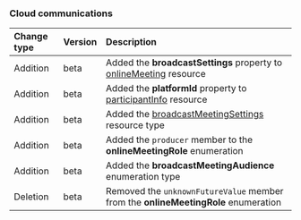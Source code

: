 ### Cloud communications

| **Change type** | **Version** | **Description** |
|:---|:---|:---|
|Addition|beta|Added the **broadcastSettings** property to [onlineMeeting](https://docs.microsoft.com/en-us/graph/api/resources/onlineMeeting?view=graph-rest-beta) resource|
|Addition|beta|Added the **platformId** property to [participantInfo](https://docs.microsoft.com/en-us/graph/api/resources/participantInfo?view=graph-rest-beta) resource|
|Addition|beta|Added the [broadcastMeetingSettings](https://docs.microsoft.com/en-us/graph/api/resources/broadcastMeetingSettings?view=graph-rest-beta) resource type|
|Addition|beta|Added the `producer` member to the **onlineMeetingRole** enumeration|
|Addition|beta|Added the **broadcastMeetingAudience** enumeration type|
|Deletion|beta|Removed the `unknownFutureValue` member from the **onlineMeetingRole** enumeration|
